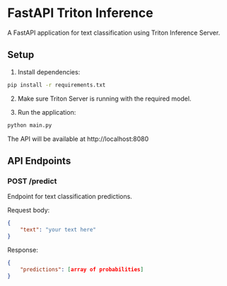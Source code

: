 # FastAPI Triton Inference

A FastAPI application for text classification using Triton Inference Server.

## Setup

1. Install dependencies:
```bash
pip install -r requirements.txt
```

2. Make sure Triton Server is running with the required model.

3. Run the application:
```bash
python main.py
```

The API will be available at http://localhost:8080

## API Endpoints

### POST /predict

Endpoint for text classification predictions.

Request body:
```json
{
    "text": "your text here"
}
```

Response:
```json
{
    "predictions": [array of probabilities]
}
```
